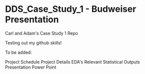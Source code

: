 # DDS_Case_Study_1 - Budweiser Presentation
Carl and Adam's Case Study 1 Repo

Testing out my github skills!

To be added:

Project Schedule
Project Details
EDA's
Relevant Statistical Outputs
Presentation Power Point
